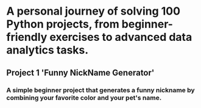 # A personal journey of solving 100 Python projects, from beginner-friendly exercises to advanced data analytics tasks.

## Project 1 'Funny NickName Generator'
### A simple beginner project that generates a funny nickname by combining your favorite color and your pet's name.

